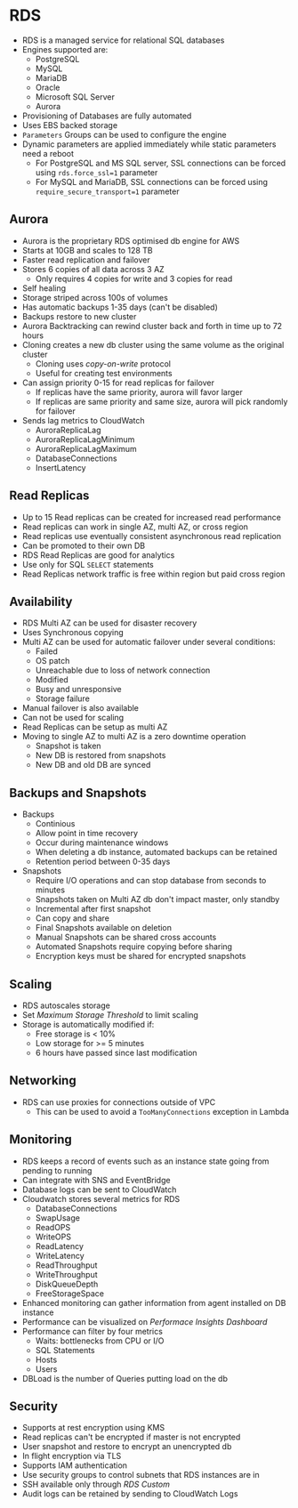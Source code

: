# RDS

- RDS is a managed service for relational SQL databases
- Engines supported are:
    - PostgreSQL
    - MySQL
    - MariaDB
    - Oracle
    - Microsoft SQL Server
    - Aurora
- Provisioning of Databases are fully automated
- Uses EBS backed storage
- `Parameters` Groups can be used to configure the engine
- Dynamic parameters are applied immediately while static parameters need a reboot
    - For PostgreSQL and MS SQL server, SSL connections can be forced using `rds.force_ssl=1` parameter
    - For MySQL and MariaDB, SSL connections can be forced using `require_secure_transport=1` parameter

## Aurora

- Aurora is the proprietary RDS optimised db engine for AWS
- Starts at 10GB and scales to 128 TB
- Faster read replication and failover
- Stores 6 copies of all data across 3 AZ
    - Only requires 4 copies for write and 3 copies for read
- Self healing
- Storage striped across 100s of volumes
- Has automatic backups 1-35 days (can't be disabled)
- Backups restore to new cluster
- Aurora Backtracking can rewind cluster back and forth in time up to 72 hours
- Cloning creates a new db cluster using the same volume as the original cluster
    - Cloning uses *copy-on-write* protocol
    - Useful for creating test environments
- Can assign priority 0-15 for read replicas for failover
    - If replicas have the same priority, aurora will favor larger
    - If replicas are same priority and same size, aurora will pick randomly for failover
- Sends lag metrics to CloudWatch
    - AuroraReplicaLag
    - AuroraReplicaLagMinimum
    - AuroraReplicaLagMaximum
    - DatabaseConnections
    - InsertLatency

## Read Replicas

- Up to 15 Read replicas can be created for increased read performance
- Read replicas can work in single AZ, multi AZ, or cross region
- Read replicas use eventually consistent asynchronous read replication
- Can be promoted to their own DB
- RDS Read Replicas are good for analytics
- Use only for SQL `SELECT` statements
- Read Replicas network traffic is free within region but paid cross region

## Availability

- RDS Multi AZ can be used for disaster recovery
- Uses Synchronous copying
- Multi AZ can be used for automatic failover under several conditions:
    - Failed
    - OS patch
    - Unreachable due to loss of network connection
    - Modified
    - Busy and unresponsive
    - Storage failure
- Manual failover is also available
- Can not be used for scaling
- Read Replicas can be setup as multi AZ
- Moving to single AZ to multi AZ is a zero downtime operation
    - Snapshot is taken
    - New DB is restored from snapshots
    - New DB and old DB are synced

## Backups and Snapshots
- Backups
    - Continious
    - Allow point in time recovery
    - Occur during maintenance windows
    - When deleting a db instance, automated backups can be retained
    - Retention period between 0-35 days
- Snapshots
    - Require I/O operations and can stop database from seconds to minutes
    - Snapshots taken on Multi AZ db don't impact master, only standby
    - Incremental after first snapshot
    - Can copy and share
    - Final Snapshots available on deletion
    - Manual Snapshots can be shared cross accounts
    - Automated Snapshots require copying before sharing
    - Encryption keys must be shared for encrypted snapshots

## Scaling

- RDS autoscales storage
- Set *Maximum Storage Threshold* to limit scaling
- Storage is automatically modified if:
    - Free storage is < 10%
    - Low storage for >= 5 minutes
    - 6 hours have passed since last modification

## Networking

- RDS can use proxies for connections outside of VPC
    - This can be used to avoid a `TooManyConnections` exception in Lambda

## Monitoring
- RDS keeps a record of events such as an instance state going from pending to running
- Can integrate with SNS and EventBridge
- Database logs can be sent to CloudWatch
- Cloudwatch stores several metrics for RDS
    - DatabaseConnections
    - SwapUsage
    - ReadOPS
    - WriteOPS
    - ReadLatency
    - WriteLatency
    - ReadThroughput
    - WriteThroughput
    - DiskQueueDepth
    - FreeStorageSpace
- Enhanced monitoring can gather information from agent installed on DB instance
- Performance can be visualized on *Performace Insights Dashboard*
- Performance can filter by four metrics
    - Waits: bottlenecks from CPU or I/O
    - SQL Statements
    - Hosts
    - Users
- DBLoad is the number of Queries putting load on the db

## Security
- Supports at rest encryption using KMS
- Read replicas can't be encrypted if master is not encrypted
- User snapshot and restore to encrypt an unencrypted db
- In flight encryption via TLS
- Supports IAM authentication
- Use security groups to control subnets that RDS instances are in
- SSH available only through *RDS Custom*
- Audit logs can be retained by sending to CloudWatch Logs
